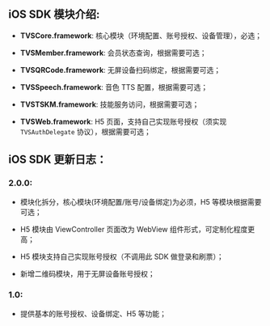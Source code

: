 ## iOS SDK 模块介绍:

* **TVSCore.framework**: 核心模块（环境配置、账号授权、设备管理），必选； 

* **TVSMember.framework**: 会员状态查询，根据需要可选；

* **TVSQRCode.framework**: 无屏设备扫码绑定，根据需要可选；

* **TVSSpeech.framework**: 音色 TTS 配置，根据需要可选； 

* **TVSTSKM.framework**: 技能服务访问，根据需要可选；

* **TVSWeb.framework**: H5 页面，支持自己实现账号授权（须实现 `TVSAuthDelegate` 协议），根据需要可选；


## iOS SDK 更新日志：

### 2.0.0:

* 模块化拆分，核心模块(环境配置/账号/设备绑定)为必须，H5 等模块根据需要可选；

* H5 模块由 ViewController 页面改为 WebView 组件形式，可定制化程度更高；

* H5 模块支持自己实现账号授权（不调用此 SDK 做登录和刷票）；

* 新增二维码模块，用于无屏设备账号授权；

### 1.0:

* 提供基本的账号授权、设备绑定、H5 等功能； 
